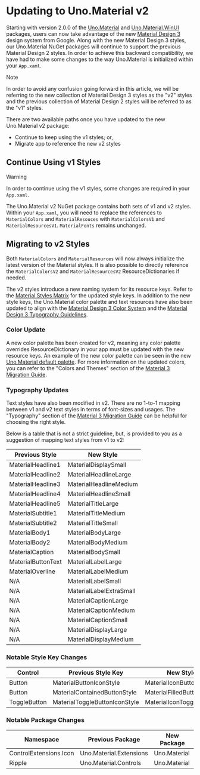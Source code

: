 ﻿# Updating to Uno.Material v2
Starting with version 2.0.0 of the [Uno.Material](https://www.nuget.org/packages/Uno.Material/2.0.0) and [Uno.Material.WinUI](https://www.nuget.org/packages/Uno.Material.WinUI/2.0.0) packages, users can now take advantage of the new [Material Design 3](https://m3.material.io/) design system from Google.
Along with the new Material Design 3 styles, our Uno.Material NuGet packages will continue to support the previous Material Design 2 styles. In order to achieve this backward compatibility, we have had to make some changes to the way Uno.Material is initialized within your `App.xaml`. 

> [!NOTE]
In order to avoid any confusion going forward in this article, we will be referring to the new collection of Material Design 3 styles as the "v2" styles and the previous collection of Material Design 2 styles will be referred to as the "v1" styles.

 There are two available paths once you have updated to the new Uno.Material v2 package: 

- Continue to keep using the v1 styles; or,
- Migrate app to reference the new v2 styles


## Continue Using v1 Styles
> [!WARNING]
> In order to continue using the v1 styles, some changes are required in your `App.xaml`.


The Uno.Material v2 NuGet package contains both sets of v1 and v2 styles. Within your `App.xaml`, you will need to replace the references to `MaterialColors` and `MaterialResouces` with `MaterialColorsV1` and `MaterialResourcesV1`. `MaterialFonts` remains unchanged.

## Migrating to v2 Styles
Both `MaterialColors` and `MaterialResources` will now always initialize the latest version of the Material styles. It is also possible to directly reference the `MaterialColorsV2` and `MaterialResourcesV2` ResourceDictionaries if needed.

The v2 styles introduce a new naming system for its resource keys. Refer to the [Material Styles Matrix](material-controls-styles.md) for the updated style keys. In addition to the new style keys, the Uno.Material color palette and text resources have also been updated to align with the [Material Design 3 Color System](https://m3.material.io/styles/color/the-color-system/key-colors-tones) and the [Material Design 3 Typography Guidelines](https://m3.material.io/styles/typography/type-scale-tokens).

### Color Update
 A new color palette has been created for v2, meaning any color palette overrides ResourceDictionary in your app must be updated with the new resource keys. An example of the new color palette can be seen in the new [Uno.Material default palette](https://github.com/unoplatform/Uno.Themes/blob/master/src/library/Uno.Material/Styles/Application/v2/SharedColorPalette.xaml). For more information on the updated colors, you can refer to the "Colors and Themes" section of the [Material 3 Migration Guide](https://material.io/blog/migrating-material-3).

 ### Typography Updates
 Text styles have also been modified in v2. There are no 1-to-1 mapping between v1 and v2 text styles in terms of font-sizes and usages. The "Typography" section of the [Material 3 Migration Guide](https://material.io/blog/migrating-material-3) can be helpful for choosing the right style.

Below is a table that is not a strict guideline, but, is provided to you as a suggestion of mapping text styles from v1 to v2:

| Previous Style     	| New Style               	|
|--------------------	|-------------------------	|
| MaterialHeadline1  	| MaterialDisplaySmall    	|
| MaterialHeadline2  	| MaterialHeadlineLarge   	|
| MaterialHeadline3  	| MaterialHeadlineMedium  	|
| MaterialHeadline4  	| MaterialHeadlineSmall   	|
| MaterialHeadline5  	| MaterialTitleLarge      	|
| MaterialSubtitle1  	| MaterialTitleMedium     	|
| MaterialSubtitle2  	| MaterialTitleSmall      	|
| MaterialBody1      	| MaterialBodyLarge       	|
| MaterialBody2      	| MaterialBodyMedium      	|
| MaterialCaption    	| MaterialBodySmall       	|
| MaterialButtonText 	| MaterialLabelLarge      	|
| MaterialOverline   	| MaterialLabelMedium     	|
| N/A                	| MaterialLabelSmall      	|
| N/A                	| MaterialLabelExtraSmall 	|
| N/A                	| MaterialCaptionLarge    	|
| N/A                	| MaterialCaptionMedium   	|
| N/A                	| MaterialCaptionSmall    	|
| N/A                	| MaterialDisplayLarge    	|
| N/A                	| MaterialDisplayMedium   	|

### Notable Style Key Changes

Control|Previous Style Key|New Style Key|
-|-|-
Button|MaterialButtonIconStyle|MaterialIconButtonStyle|
Button|MaterialContainedButtonStyle|MaterialFilledButtonStyle|
ToggleButton|MaterialToggleButtonIconStyle|MaterialIconToggleButtonStyle|

### Notable Package Changes

Namespace|Previous Package|New Package|
-|-|-
ControlExtensions.Icon|Uno.Material.Extensions|Uno.Material|
Ripple|Uno.Material.Controls|Uno.Material|